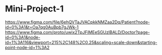 # Mini-Project-1

https://www.figma.com/file/6ehQVTaJVACpkkNMZaa2Dq/Patient?node-id=0%3A1&t=Oa7qg0AuBpb7gJWk-1
https://www.figma.com/proto/uwix2TpJFiMEeSGUzlBALD/Doctor?page-id=0%3A1&node-id=1%3A116&viewport=215%2C148%2C0.25&scaling=scale-down&starting-point-node-id=1%3A2
